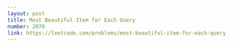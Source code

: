 ```yaml
---
layout: post
title: Most Beautiful Item for Each Query
number: 2070
link: https://leetcode.com/problems/most-beautiful-item-for-each-query
---
```

